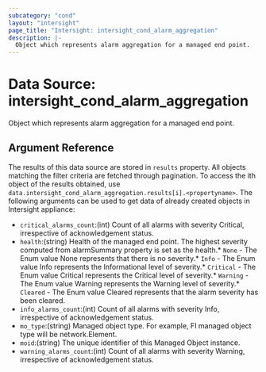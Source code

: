 ```yaml
---
subcategory: "cond"
layout: "intersight"
page_title: "Intersight: intersight_cond_alarm_aggregation"
description: |-
  Object which represents alarm aggregation for a managed end point.
---
```


# Data Source: intersight_cond_alarm_aggregation
Object which represents alarm aggregation for a managed end point.
## Argument Reference
The results of this data source are stored in `results` property.
All objects matching the filter criteria are fetched through pagination.
To access the ith object of the results obtained, use `data.intersight_cond_alarm_aggregation.results[i].<propertyname>`.
The following arguments can be used to get data of already created objects in Intersight appliance:
* `critical_alarms_count`:(int) Count of all alarms with severity Critical, irrespective of acknowledgement status. 
* `health`:(string) Health of the managed end point. The highest severity computed from alarmSummary property is set as the health.* `None` - The Enum value None represents that there is no severity.* `Info` - The Enum value Info represents the Informational level of severity.* `Critical` - The Enum value Critical represents the Critical level of severity.* `Warning` - The Enum value Warning represents the Warning level of severity.* `Cleared` - The Enum value Cleared represents that the alarm severity has been cleared. 
* `info_alarms_count`:(int) Count of all alarms with severity Info, irrespective of acknowledgement status. 
* `mo_type`:(string) Managed object type. For example, FI managed object type will be network.Element. 
* `moid`:(string) The unique identifier of this Managed Object instance. 
* `warning_alarms_count`:(int) Count of all alarms with severity Warning, irrespective of acknowledgement status. 
 